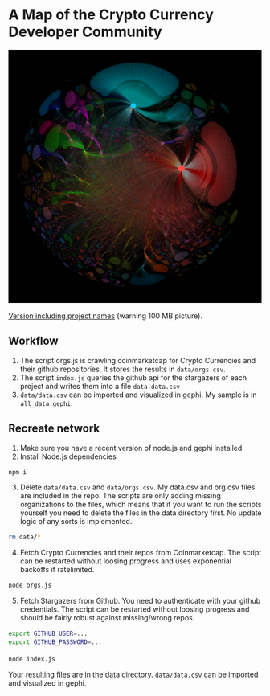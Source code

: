 # A Map of the Crypto Currency Developer Community

![alt text](out/unlabeled.png "Logo Title Text 1")

[Version including project names](out/labeled.png)  (warning 100 MB picture).

## Workflow
1. The script orgs.js is crawling coinmarketcap for Crypto Currencies and their github repositories. It stores the results in `data/orgs.csv`.
2. The script `index.js` queries the github api for the stargazers of each project and writes them into a file `data.data.csv`
3. `data/data.csv` can be imported and visualized in gephi. My sample is in `all_data.gephi`. 


## Recreate network
1. Make sure you have a recent version of node.js and gephi installed
2. Install Node.js dependencies
```bash
npm i
```
3. Delete `data/data.csv` and `data/orgs.csv`. My data.csv and org.csv files are included in the repo. The scripts are only adding missing organizations to the files, which means that if you want to run the scripts yourself you need to delete the files in the data directory first. No update logic of any sorts is implemented.
```bash
rm data/*
```
4. Fetch Crypto Currencies and their repos from Coinmarketcap. The script can be restarted without loosing progress and uses exponential backoffs if ratelimited.
```bash
node orgs.js
```
5. Fetch Stargazers from Github. You need to authenticate with your github credentials. The script can be restarted without loosing progress and should be fairly robust against missing/wrong repos.
```bash
export GITHUB_USER=... 
export GITHUB_PASSWORD=...

node index.js
```
Your resulting files are in the data directory. `data/data.csv` can be imported and visualized in gephi. 
